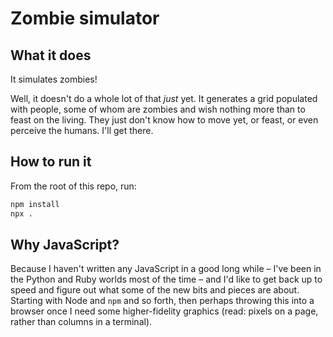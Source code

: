 # Zombie simulator

## What it does

It simulates zombies!

Well, it doesn't do a whole lot of that *just* yet. It generates a grid
populated with people, some of whom are zombies and wish nothing more than to
feast on the living. They just don't know how to move yet, or feast, or even
perceive the humans. I'll get there.

## How to run it

From the root of this repo, run:

```bash
npm install
npx .
```


## Why JavaScript?

Because I haven't written any JavaScript in a good long while – I've been in
the Python and Ruby worlds most of the time – and I'd like to get back up to
speed and figure out what some of the new bits and pieces are about. Starting
with Node and `npm` and so forth, then perhaps throwing this into a browser
once I need some higher-fidelity graphics (read: pixels on a page,
rather than columns in a terminal).
